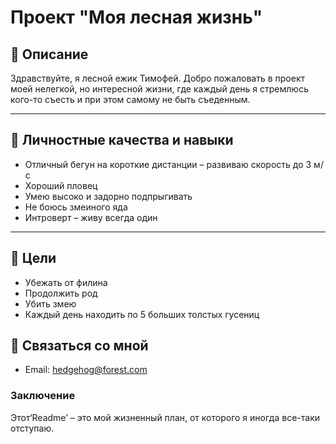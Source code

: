 # Проект "Моя лесная жизнь"
 ## 🦔 Описание
Здравствуйте, я лесной ежик Тимофей. 
Добро пожаловать в проект моей нелегкой, но интересной жизни, где каждый день я стремлюсь кого-то съесть и при этом самому не быть съеденным. 

---

## 🌲 Личностные качества и навыки
- Отличный бегун на короткие дистанции – развиваю скорость до 3 м/с  
- Хороший пловец  
- Умею высоко и задорно подпрыгивать  
- Не боюсь змеиного яда  
- Интроверт – живу всегда один
 ---
## 🍖 Цели
- Убежать от филина  
- Продолжить род  
- Убить змею  
- Каждый день находить по 5 больших толстых гусениц

## 📮 Связаться со мной
- Email: hedgehog@forest.com
### Заключение
Этот‘Readme’ – это мой жизненный план, от которого я иногда все-таки отступаю.
